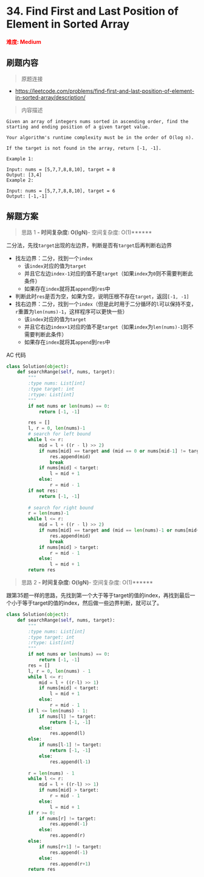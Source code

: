 # 34. Find First and Last Position of Element in Sorted Array

**<font color=red>难度: Medium</font>**

## 刷题内容

> 原题连接

* https://leetcode.com/problems/find-first-and-last-position-of-element-in-sorted-array/description/

> 内容描述

```
Given an array of integers nums sorted in ascending order, find the starting and ending position of a given target value.

Your algorithm's runtime complexity must be in the order of O(log n).

If the target is not found in the array, return [-1, -1].

Example 1:

Input: nums = [5,7,7,8,8,10], target = 8
Output: [3,4]
Example 2:

Input: nums = [5,7,7,8,8,10], target = 6
Output: [-1,-1]
```

## 解题方案

> 思路 1
******- 时间复杂度: O(lgN)******- 空间复杂度: O(1)******

二分法，先找```target```出现的左边界，判断是否有```target```后再判断右边界

- 找左边界：二分，找到一个```index```
    - 该```index```对应的值为```target```  
    - 并且它左边```index-1```对应的值不是```target```（如果```index```为```0```则不需要判断此条件）
    - 如果存在```index```就将其```append```到```res```中
- 判断此时```res```是否为空，如果为空，说明压根不存在```target```，返回```[-1, -1]```
- 找右边界：二分，找到一个```index```（但是此时用于二分循环的```l```可以保持不变，```r```重置为```len(nums)-1```，这样程序可以更快一些）
    - 该```index```对应的值为```target```
    - 并且它右边```index+1```对应的值不是```target```（如果```index```为```len(nums)-1```则不需要判断此条件）   
    - 如果存在```index```就将其```append```到```res```中



AC 代码

```python
class Solution(object):
    def searchRange(self, nums, target):
        """
        :type nums: List[int]
        :type target: int
        :rtype: List[int]
        """
        if not nums or len(nums) == 0: 
            return [-1, -1]

        res = []
        l, r = 0, len(nums)-1
        # search for left bound
        while l <= r:
            mid = l + ((r - l) >> 2)
            if nums[mid] == target and (mid == 0 or nums[mid-1] != target):
                res.append(mid)
                break
            if nums[mid] < target:
                l = mid + 1
            else:
                r = mid - 1
        if not res:
            return [-1, -1]
        
        # search for right bound
        r = len(nums)-1
        while l <= r:
            mid = l + ((r - l) >> 2)
            if nums[mid] == target and (mid == len(nums)-1 or nums[mid+1] != target):
                res.append(mid)
                break
            if nums[mid] > target:
                r = mid - 1
            else:
                l = mid + 1       
        return res
```



> 思路 2
******- 时间复杂度: O(lgN)******- 空间复杂度: O(1)******

跟第35题一样的思路，先找到第一个大于等于target的值的index，再找到最后一个小于等于target的值的index，然后做一些边界判断，就可以了。

```python
class Solution(object):
    def searchRange(self, nums, target):
        """
        :type nums: List[int]
        :type target: int
        :rtype: List[int]
        """
        if not nums or len(nums) == 0: 
            return [-1, -1]
        res = []
        l, r = 0, len(nums) - 1
        while l <= r:
            mid = l + ((r-l) >> 1)
            if nums[mid] < target:
                l = mid + 1
            else:
                r = mid - 1
        if l <= len(nums) - 1:
            if nums[l] != target:
                return [-1, -1]
            else:
                res.append(l)
        else:
            if nums[l-1] != target:
                return [-1, -1]
            else:
                res.append(l-1)
            
        r = len(nums) - 1
        while l <= r:
            mid = l + ((r-l) >> 1)
            if nums[mid] > target:
                r = mid - 1
            else:
                l = mid + 1
        if r >= 0:
            if nums[r] != target:
                res.append(-1)
            else:
                res.append(r) 
        else:
            if nums[r+1] != target:
                res.append(-1)
            else:
                res.append(r+1)
        return res
```
















